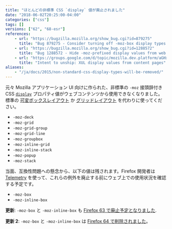 ```yaml
---
title: "ほとんどの非標準 CSS `display` 値が廃止されました"
date: "2018-06-02T20:25:00-04:00"
categories: ["css"]
tags: []
versions: ["62", "68-esr"]
references:
    - url: "https://bugzilla.mozilla.org/show_bug.cgi?id=879275"
      title: "Bug 879275 - Consider turning off -moz-box display types in untrusted stylesheets"
    - url: "https://bugzilla.mozilla.org/show_bug.cgi?id=1288572"
      title: "Bug 1288572 - Hide -moz-prefixed display values from web content"
    - url: "https://groups.google.com/d/topic/mozilla.dev.platform/aGHxNYK3Y5Y/discussion"
      title: "Intent to unship: XUL display values from content pages"
aliases:
    - "/ja/docs/2015/non-standard-css-display-types-will-be-removed/"
---
```

元々 Mozilla アプリケーション UI 向けに作られた、非標準の `-moz` 接頭辞付き CSS [`display`](https://developer.mozilla.org/docs/Web/CSS/display) プロパティ値がウェブコンテンツから使用できなくなりました。標準の [可変ボックスレイアウト](https://developer.mozilla.org/docs/Web/CSS/CSS_Flexible_Box_Layout) か [グリッドレイアウト](https://developer.mozilla.org/docs/Web/CSS/CSS_Grid_Layout) を代わりに使ってください。

* `-moz-deck`
* `-moz-grid`
* `-moz-grid-group`
* `-moz-grid-line`
* `-moz-groupbox`
* `-moz-inline-grid`
* `-moz-inline-stack`
* `-moz-popup`
* `-moz-stack`

当面、互換性問題への懸念から、以下の値は残されます。Firefox 開発者は [Telemetry](https://telemetry.mozilla.org/) を使って、これらの例外を廃止する前にウェブ上での使用状況を確認する予定です。

* `-moz-box`
* `-moz-inline-box`

**更新**: `-moz-box` と `-moz-inline-box` も [Firefox 63 で廃止予定となりました](https://www.fxsitecompat.dev/ja/docs/2018/display-moz-box-and-display-moz-inline-box-have-been-deprecated/).

**更新 2**: `-moz-box` と `-moz-inline-box` は [Firefox 64 で削除されました](https://www.fxsitecompat.dev/ja/docs/2018/display-moz-box-and-moz-tree-pseudo-elements-have-been-removed/)。
